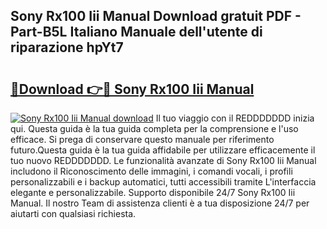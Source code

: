 ## Sony Rx100 Iii Manual Download gratuit PDF - Part-B5L Italiano Manuale dell'utente di riparazione hpYt7

# <h2><a href="http://dfdxyiz.blite.top/?on=Sony+Rx100+Iii+Manual">🔗Download 👉🔴 Sony Rx100 Iii Manual</a></h2>

[![Sony Rx100 Iii Manual download](https://i.imgur.com/lujVjoI.png)](http://dfdxyiz.blite.top/?on=Sony+Rx100+Iii+Manual)
Il tuo viaggio con il REDDDDDDD inizia qui. Questa guida è la tua guida completa per la comprensione e l'uso efficace. Si prega di conservare questo manuale per riferimento futuro.Questa guida è la tua guida affidabile per utilizzare efficacemente il tuo nuovo REDDDDDDD. Le funzionalità avanzate di Sony Rx100 Iii Manual includono il Riconoscimento delle immagini, i comandi vocali, i profili personalizzabili e i backup automatici, tutti accessibili tramite L'interfaccia elegante e personalizzabile. Supporto disponibile 24/7 Sony Rx100 Iii Manual. Il nostro Team di assistenza clienti è a tua disposizione 24/7 per aiutarti con qualsiasi richiesta.
